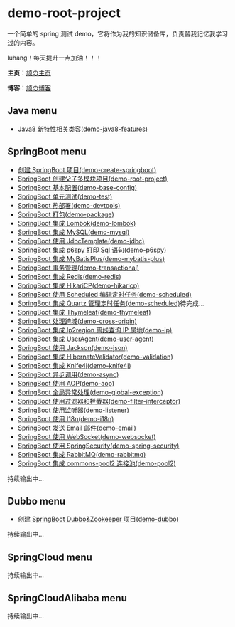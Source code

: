 # demo-root-project
一个简单的 spring 测试 demo，它将作为我的知识储备库，负责替我记忆我学习过的内容。

luhang！每天提升一点加油！！！

**主页**：[颃の主页](http://luhang.fun)

**博客**：[颃の博客](https://luhang.fun/blog/)

## Java menu
- [Java8 新特性相关类容(demo-java8-features)](https://luhang.fun/blog/articles/25)

## SpringBoot menu
- [创建 SpringBoot 项目(demo-create-springboot)](https://luhang.fun/blog/articles/48)
- [SpringBoot 创建父子多模块项目(demo-root-project)](https://luhang.fun/blog/articles/20)
- [SpringBoot 基本配置(demo-base-config)](https://luhang.fun/blog/articles/36)
- [SpringBoot 单元测试(demo-test)](https://luhang.fun/blog/articles/39)
- [SpringBoot 热部署(demo-devtools)](https://luhang.fun/blog/articles/40)
- [SpringBoot 打包(demo-package)](https://luhang.fun/blog/articles/41)
- [SpringBoot 集成 Lombok(demo-lombok)](https://luhang.fun/blog/articles/45)
- [SpringBoot 集成 MySQL(demo-mysql)](https://luhang.fun/blog/articles/23)
- [SpringBoot 使用 JdbcTemplate(demo-jdbc)](https://luhang.fun/blog/articles/35)
- [SpringBoot 集成 p6spy 打印 Sql 语句(demo-p6spy)](https://luhang.fun/blog/articles/47)
- [SpringBoot 集成 MyBatisPlus(demo-mybatis-plus)](https://luhang.fun/blog/articles/46)
- [SpringBoot 事务管理(demo-transactional)](https://luhang.fun/blog/articles/50)
- [SpringBoot 集成 Redis(demo-redis)](https://luhang.fun/blog/articles/42)
- [SpringBoot 集成 HikariCP(demo-hikaricp)](https://luhang.fun/blog/articles/24)
- [SpringBoot 使用 Scheduled 编辑定时任务(demo-scheduled)](https://luhang.fun/blog/articles/54)
- [SpringBoot 集成 Quartz 管理定时任务(demo-scheduled)](https://luhang.fun/blog/articles/0)待完成...
- [SpringBoot 集成 Thymeleaf(demo-thymeleaf)](https://luhang.fun/blog/articles/21)
- [SpringBoot 处理跨域(demo-cross-origin)](https://luhang.fun/blog/articles/37)
- [SpringBoot 集成 Ip2region 离线查询 IP 属地(demo-ip)](https://luhang.fun/blog/articles/44)
- [SpringBoot 集成 UserAgent(demo-user-agent)](https://luhang.fun/blog/articles/43)
- [SpringBoot 使用 Jackson(demo-json)](https://luhang.fun/blog/articles/22)
- [SpringBoot 集成 HibernateValidator(demo-validation)](https://luhang.fun/blog/articles/28)
- [SpringBoot 集成 Knife4j(demo-knife4j)](https://luhang.fun/blog/articles/27)
- [SpringBoot 异步调用(demo-async)](https://luhang.fun/blog/articles/38)
- [SpringBoot 使用 AOP(demo-aop)](https://luhang.fun/blog/articles/26)
- [SpringBoot 全局异常处理(demo-global-exception)](https://luhang.fun/blog/articles/31)
- [SpringBoot 使用过滤器和拦截器(demo-filter-interceptor)](https://luhang.fun/blog/articles/32)
- [SpringBoot 使用监听器(demo-listener)](https://luhang.fun/blog/articles/49)
- [SpringBoot 使用 I18n(demo-i18n)](https://luhang.fun/blog/articles/29)
- [SpringBoot 发送 Email 邮件(demo-email)](https://luhang.fun/blog/articles/33)
- [SpringBoot 使用 WebSocket(demo-websocket)](https://luhang.fun/blog/articles/34)
- [SpringBoot 使用 SpringSecurity(demo-spring-security)](https://luhang.fun/blog/articles/18)
- [SpringBoot 集成 RabbitMQ(demo-rabbitmq)](https://luhang.fun/blog/articles/51)
- [SpringBoot 集成 commons-pool2 连接池(demo-pool2)](https://luhang.fun/blog/articles/56)

持续输出中...

## Dubbo menu
- [创建 SpringBoot Dubbo&Zookeeper 项目(demo-dubbo)](https://luhang.fun/blog/articles/52)

持续输出中...

## SpringCloud menu
持续输出中...

## SpringCloudAlibaba menu
持续输出中...